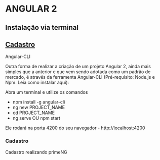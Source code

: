 # ANGULAR 2

## Instalação via terminal
## [Cadastro](#cadastro)

Angular-CLI

Outra forma de realizar a criação de um projeto Angular 2, ainda mais simples que a anterior e que vem sendo adotada como um padrão de mercado, é através da ferramenta Angular-CLI (Pré-requisito: Node.js e Npm. Leia como instalar aqui):

Abra um terminal e utilize os comandos

 - npm install -g angular-cli
 - ng new PROJECT_NAME
 - cd PROJECT_NAME
 - ng serve OU npm start
 
Ele rodará na porta 4200 do seu navegador - http://localhost:4200

### Cadastro
Cadastro realizando primeNG


